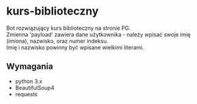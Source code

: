 kurs-biblioteczny
=================

Bot rozwiązujący kurs biblioteczny na stronie PG.  
Zmienna 'payload' zawiera dane użytkownika - należy wpisać swoje imię (imiona), nazwisko, oraz numer indeksu.  
Imię i nazwisko powinny być wpisane wielkimi literami.  
  
Wymagania
---------
* python 3.x
* BeautifulSoup4
* requests
